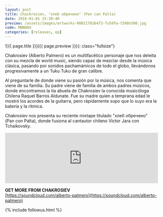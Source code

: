 ```yaml
---
layout: post
title: Chackrosiev, "хлеб обречено" (Pan con Palta)
date: 2016-01-01 15:39:40
preview: /assets/images/artworks-000217816473-fu59fw-t500x500.jpg
code: MNN004
categories: [releases, ep]
---
```


![{{ page.title }}]({{ page.preview }}){: class="fullsize"}

Chakrosiev (Alberto Palmero) es un multifacético personaje que nos deleita con su mezcla de world music, siendo capaz de mezclar desde la música clásica, pasando por sonidos pachamámicos de todo el globo, llevándonos progresivamente a un Tuku Tuku de gran calibre.

<!--break-->

Al preguntarle de donde viene su pasión por la música, nos comenta que viene de su familia. Su padre viene de familia de ambos padres músicos, donde encontramos la tía abuela de Chakrosiev la conocida musicóloga Chilena Raquel Barros Aldunate. Fue su madre quien a temprana edad le mostró los acordes de la guitarra, pero rápidamente supo que lo suyo era la batería y la ritmica.

Chakrosiev nos presenta su reciente mixtape titulado "хлеб обречено" (Pan con Palta), donde fusiona al cantautor chileno Victor Jara con Tchaikovsky.


<iframe width="100%" height="166" scrolling="no" frameborder="no" src="https://w.soundcloud.com/player/?url=https%3A//api.soundcloud.com/tracks/317710382&amp;color=ff5500&amp;auto_play=false&amp;hide_related=false&amp;show_comments=true&amp;show_user=true&amp;show_reposts=false"></iframe>


**GET MORE FROM CHAKROSIEV**<br>
[https://soundcloud.com/alberto-palmero](https://soundcloud.com/alberto-palmero)<br>

{% include followus.html %}
